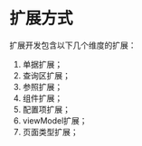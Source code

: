 <a name="0SRLV"></a>
# 扩展方式
扩展开发包含以下几个维度的扩展：

1. 单据扩展；
1. 查询区扩展；
1. 参照扩展；
1. 组件扩展；
1. 配置项扩展；
1. viewModel扩展；
1. 页面类型扩展；